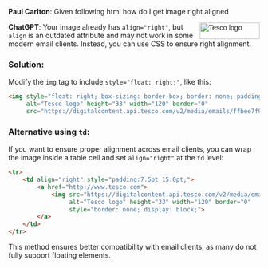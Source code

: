 **Paul Carlton**: Given following html how do I get image right aligned <tbody><tr style="">
    <td style="padding:7.5pt 15.0pt 7.5pt 15.0pt"><p class="x_MsoNormal">
    <span style="font-family:Arial;,sans-serif">
        <a data-auth="NotApplicable" rel="noopener noreferrer"
           target="_blank" href="http://click.mail.tesco.com/CL0/http:%2F%2Fclick.mail-ppe.tesco.com%2FCL0%2Fhttp:%252F%252Fwww.tesco.com%2F1%2F01020169b9800a30-1c28a36c-9cdd-40d2-a4e3-78efc1bd7d56-000000%2F6Hks3QD5No99X3ok5aYBNsMIfNZZS6Luil2_v-hQPrM=81/1/01020194c6482266-4d0490ac-2845-4ae0-85be-902414080add-000000/saGyIPhknSuyIDnLKptuTjlhIpptremR5Mrt-IXN1GY=390"
           title="http://click.mail.tesco.com/CL0/http:%2F%2Fclick.mail-ppe.tesco.com%2FCL0%2Fhttp:%252F%252Fwww.tesco.com%2F1%2F01020169b9800a30-1c28a36c-9cdd-40d2-a4e3-78efc1bd7d56-000000%2F6Hks3QD5No99X3ok5aYBNsMIfNZZS6Luil2_v-hQPrM=81/1/01020194c6482266-4d0490ac-2845-4ae0-85be-902414080add-000000/saGyIPhknSuyIDnLKptuTjlhIpptremR5Mrt-IXN1GY=390"
           data-linkindex="1">
            <span style="text-decoration:none">
            <img style="box-sizing:border-box; border-bottom-style:none; border-left-style:none; border-right-style:none; border-top-style:none; padding-bottom:0in; padding-left:0in; padding-right:0in; padding-top:0in"
                 align="right" alt="Tesco logo" id="x__x0000_i1025" height="33" width="120" border="0"
                 src="https://digitalcontent.api.tesco.com/v2/media/emails/ffbee7f9-65ce-4adf-bbca-2162b8963256/original.png"
                 data-imagetype="External">
        </span>
        </a>
    </span>
    </p>
    </td>
</tr>
</tbody>

**ChatGPT**: Your image already has `align="right"`, but `align` is an outdated attribute and may not work in some modern email clients. Instead, you can use CSS to ensure right alignment.

### Solution:
Modify the `img` tag to include `style="float: right;"`, like this:

```html
<img style="float: right; box-sizing: border-box; border: none; padding: 0;"
     alt="Tesco logo" height="33" width="120" border="0"
     src="https://digitalcontent.api.tesco.com/v2/media/emails/ffbee7f9-65ce-4adf-bbca-2162b8963256/original.png">
```

### Alternative using `td`:
If you want to ensure proper alignment across email clients, you can wrap the image inside a table cell and set `align="right"` at the `td` level:

```html
<tr>
    <td align="right" style="padding:7.5pt 15.0pt;">
        <a href="http://www.tesco.com">
            <img src="https://digitalcontent.api.tesco.com/v2/media/emails/ffbee7f9-65ce-4adf-bbca-2162b8963256/original.png"
                 alt="Tesco logo" height="33" width="120" border="0"
                 style="border: none; display: block;">
        </a>
    </td>
</tr>
```

This method ensures better compatibility with email clients, as many do not fully support floating elements.

